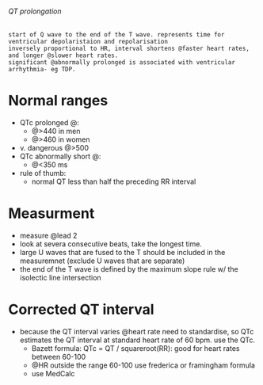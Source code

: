 ###### QT prolongation
    start of Q wave to the end of the T wave. represents time for ventricular depolaristaion and repolarisation
    inversely proportional to HR, interval shortens @faster heart rates, and longer @slower heart rates.
    significant @abnormally prolonged is associated with ventricular arrhythmia- eg TDP.

# Normal ranges
- QTc prolonged @:
    + @>440 in men
    + @>460 in women
- v. dangerous @>500
- QTc abnormally short @:
    + @<350 ms
- rule of thumb:
    + normal QT less than half the preceding RR interval

# Measurment
- measure @lead 2
- look at severa consecutive beats, take the longest time.
- large U waves that are fused to the T should be included in the measuremnet (exclude U waves that are separate)
- the end of the T wave is defined by the maximum slope rule w/ the isolectic line intersection

# Corrected QT interval
- because the QT interval varies @heart rate need to standardise, so QTc estimates the QT interval at standard heart rate of 60 bpm. use the QTc.
    + Bazett formula: QTc = QT / squareroot(RR): good for heart rates between 60-100
    + @HR outside the range 60-100 use frederica or framingham formula
    + use MedCalc
 